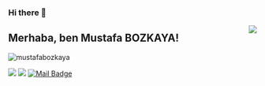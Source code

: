 ### Hi there 👋

<!--
**mustafabozkaya/mustafabozkaya** is a ✨ _special_ ✨ repository because its `README.md` (this file) appears on your GitHub profile.

Here are some ideas to get you started:

🔭 I’m currently working on R&D
🌱 I’m currently learning Deep learning, Machine Learnings,Data Science,statistics
👯 I’m looking to collaborate on Artificial İntellicense
🤔 I’m looking for help with above my learnings topics
- 
- 📫 How to reach me: ...
-->
<img align='right' src="https://github-readme-stats.vercel.app/api?username=mboz&show_icons=true">

## Merhaba, ben Mustafa BOZKAYA! 
<p align="left"> <img src="![](https://komarev.com/ghpvc/?username=mustafabozkaya&color=brightgreen)" alt="mustafabozkaya" /> </p>


[![](https://img.shields.io/github/followers/mustafabozkaya?style=social)](https://www.github.com/mustafabozkaya)
[![](https://img.shields.io/badge/linkedin-%230077B5.svg?&style=for-the-badge&logo=linkedin&logoColor=white)](https://www.linkedin.com/in/mustafa-bozkaya/)
[![Mail Badge](https://img.shields.io/badge/info.mustafabozkaya@gmail.com-c14438?style=for-the-badge&logo=Gmail&logoColor=white&link=mailto:info.mustafabozkaya@gmail.com)](mailto:info.mustafabozkaya@gmail.com)

